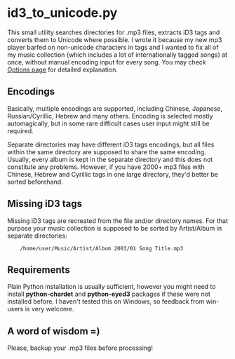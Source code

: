 # id3\_to\_unicode.py #

This small utility searches directories for .mp3 files, extracts iD3 tags and converts them to Unicode where possible. I wrote it because my new mp3 player barfed on non-unicode characters in tags and I wanted to fix all of my music collection (which includes a lot of internationally tagged songs) at once, without manual encoding input for every song. You may check [Options page](http://code.google.com/p/id3-to-unicode/wiki/Options) for detailed explanation.

## Encodings ##

Basically, multiple encodings are supported, including Chinese, Japanese, Russian/Cyrillic, Hebrew and many others. Encoding is selected mostly automagically, but in some rare difficult cases user input might still be required.

Separate directories may have different iD3 tags encodings, but all files within the same directory are supposed to share the same encoding. Usually, every album is kept in the separate directory and this does not constitute any problems. However, if you have 2000+ mp3 files with Chinese, Hebrew and Cyrillic tags in one large directory, they'd better be sorted beforehand.

## Missing iD3 tags ##

Missing iD3 tags are recreated from the file and/or directory names. For that purpose your music collection is supposed to be sorted by Artist/Album in separate directories:

```
	/home/user/Music/Artist/Album 2003/01 Song Title.mp3
```

## Requirements ##

Plain Python installation is usually sufficient, however you might need to install **python-chardet** and **python-eyed3** packages if these were not installed before. I haven't tested this on Windows, so feedback from win-users is very welcome.

## A word of wisdom =) ##

Please, backup your .mp3 files before processing!